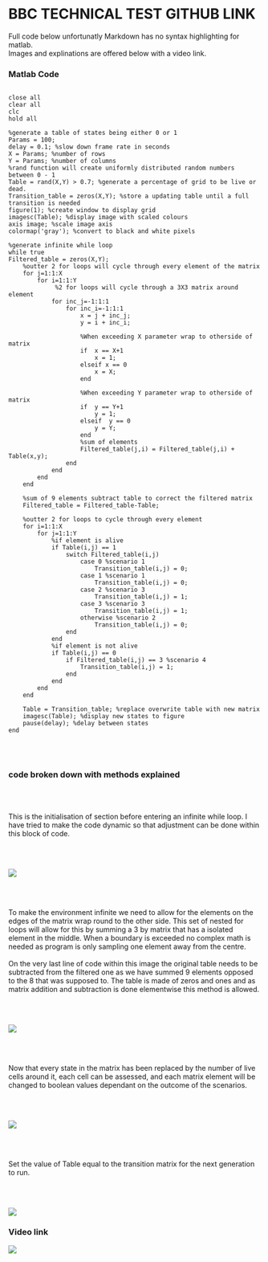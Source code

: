 #  BBC TECHNICAL TEST GITHUB LINK


Full code below unfortunatly Markdown has no syntax highlighting for matlab. <br>
Images and explinations are offered below with a video link.

### Matlab Code

```

close all
clear all
clc
hold all

%generate a table of states being either 0 or 1
Params = 100;
delay = 0.1; %slow down frame rate in seconds
X = Params; %number of rows
Y = Params; %number of columns
%rand function will create uniformly distributed random numbers between 0 - 1
Table = rand(X,Y) > 0.7; %generate a percentage of grid to be live or dead.
Transition_table = zeros(X,Y); %store a updating table until a full transition is needed 
figure(1); %create window to display grid
imagesc(Table); %display image with scaled colours
axis image; %scale image axis
colormap('gray'); %convert to black and white pixels

%generate infinite while loop
while true
Filtered_table = zeros(X,Y);
    %outter 2 for loops will cycle through every element of the matrix
    for j=1:1:X
        for i=1:1:Y
             %2 for loops will cycle through a 3X3 matrix around element
            for inc_j=-1:1:1
                for inc_i=-1:1:1
                    x = j + inc_j;
                    y = i + inc_i;
                    
                    %When exceeding X parameter wrap to otherside of matrix
                    if  x == X+1
                        x = 1;
                    elseif x == 0  
                        x = X;
                    end
                    
                    %When exceeding Y parameter wrap to otherside of matrix
                    if  y == Y+1
                        y = 1;
                    elseif  y == 0
                        y = Y;
                    end
                    %sum of elements
                    Filtered_table(j,i) = Filtered_table(j,i) + Table(x,y);
                end
            end
        end
    end
    
    %sum of 9 elements subtract table to correct the filtered matrix
    Filtered_table = Filtered_table-Table;
    
    %outter 2 for loops to cycle through every element
    for i=1:1:X
        for j=1:1:Y
            %if element is alive
            if Table(i,j) == 1
                switch Filtered_table(i,j)
                    case 0 %scenario 1
                        Transition_table(i,j) = 0;
                    case 1 %scenario 1
                        Transition_table(i,j) = 0;
                    case 2 %scenario 3
                        Transition_table(i,j) = 1;
                    case 3 %scenario 3
                        Transition_table(i,j) = 1;
                    otherwise %scenario 2
                        Transition_table(i,j) = 0;
                end
            end
            %if element is not alive
            if Table(i,j) == 0
                if Filtered_table(i,j) == 3 %scenario 4
                    Transition_table(i,j) = 1;
                end
            end
        end
    end
    
    Table = Transition_table; %replace overwrite table with new matrix
    imagesc(Table); %display new states to figure
    pause(delay); %delay between states
end

```
<br>
<br>

### code broken down with methods explained

<br>
<br>

This is the initialisation of section before entering an infinite while loop.
I have tried to make the code dynamic so that adjustment can be done within this block of code.


<br>
<br>

![](https://scontent-lhr3-1.xx.fbcdn.net/v/t1.0-9/50494107_723289084752718_4593368060219359232_n.jpg?_nc_cat=104&_nc_ht=scontent-lhr3-1.xx&oh=6e6246cf9a35a29b6ca3c34f4efe5a87&oe=5CF64085)

<br>
<br>

To make the environment infinite we need to allow for the elements on the edges
of the matrix wrap round to the other side. This set of nested for loops will allow
for this by summing a 3 by matrix that has a isolated element in the middle.
When a boundary is exceeded no complex math is needed as program is only sampling one element
away from the centre.
<br>
<br>
On the very last line of code within this image the original table needs to be
subtracted from the filtered one as we have summed 9 elements opposed to the 8
that was supposed to. The table is made of zeros and ones and as matrix addition and
subtraction is done elementwise this method is allowed.

<br>
<br>

![](https://scontent-lhr3-1.xx.fbcdn.net/v/t1.0-9/50507974_723289058086054_5557158047131893760_n.jpg?_nc_cat=107&_nc_ht=scontent-lhr3-1.xx&oh=97c0d6d6aae809bfcc6fc17a8ca0628d&oe=5CB70306)

<br>
<br>

Now that every state in the matrix has been replaced by the number of live
cells around it, each cell can be assessed, and each matrix element will be changed
to boolean values dependant on the outcome of the scenarios.

<br>
<br>

![](https://scontent-lhr3-1.xx.fbcdn.net/v/t1.0-9/50636621_723289054752721_4686612440165646336_n.jpg?_nc_cat=103&_nc_ht=scontent-lhr3-1.xx&oh=2de6db32bd5547ebf20279040e2de217&oe=5CC2BE01)

<br>
<br>

Set the value of Table equal to the transition matrix for the next generation to run.

<br>
<br>

![](https://scontent-lhr3-1.xx.fbcdn.net/v/t1.0-9/50519814_723289051419388_6168212415952453632_n.jpg?_nc_cat=107&_nc_ht=scontent-lhr3-1.xx&oh=4770ab9eb5afb144b23cc0534cc7f305&oe=5CB4A0F1)

### Video link

[![](https://scontent-lhr3-1.xx.fbcdn.net/v/t1.0-9/50532313_723315968083363_1165381101653327872_o.jpg?_nc_cat=100&_nc_ht=scontent-lhr3-1.xx&oh=a14a0cfba8786e952e44e06a4e460f9c&oe=5D008932)](https://www.facebook.com/jack.gell.39/videos/a.722619064819720/723311508083809/?type=3)
